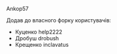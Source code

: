 ﻿Ankop57

Додав до власного форку користувачів:

-   Куценко help2222
-   Дробуш drobush
-   Крещенко inсlavatus
